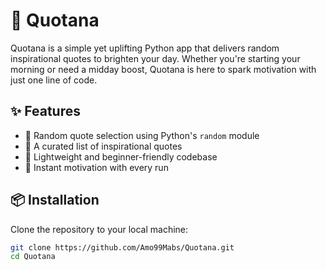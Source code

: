 # 🌟 Quotana

Quotana is a simple yet uplifting Python app that delivers random inspirational quotes to brighten your day. Whether you're starting your morning or need a midday boost, Quotana is here to spark motivation with just one line of code.

## ✨ Features

- 🎲 Random quote selection using Python's `random` module
- 💬 A curated list of inspirational quotes
- 🧠 Lightweight and beginner-friendly codebase
- 🚀 Instant motivation with every run

## 📦 Installation

Clone the repository to your local machine:

```bash
git clone https://github.com/Amo99Mabs/Quotana.git
cd Quotana
